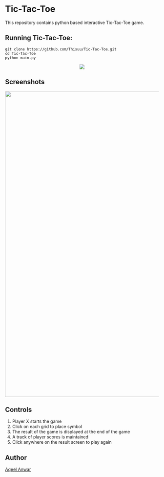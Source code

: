 # Tic-Tac-Toe

This repository contains python based interactive Tic-Tac-Toe game.

## Running Tic-Tac-Toe:

```
git clone https://github.com/Thisuu/Tic-Tac-Toe.git
cd Tic-Tac-Toe
python main.py
```

<p align="center">
<img src="/images/preview.gif">
</p>

## Screenshots
<p align="center">
<img width=1000 src="/images/screenshot.png">

</p>

## Controls
1. Player X starts the game
2. Click on each grid to place symbol
3. The result of the game is displayed at the end of the game
4. A track of player scores is maintained
5. Click anywhere on the result screen to play again



## Author
[Aqeel Anwar](https://www.prism.gatech.edu/~manwar8)

